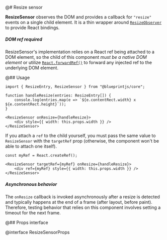 @# Resize sensor

__ResizeSensor__ observes the DOM and provides a callback for `"resize"` events on a single child element.
It is a thin wrapper around [`ResizeObserver`][resizeobserver] to provide React bindings.

[resizeobserver]: https://developers.google.com/web/updates/2016/10/resizeobserver

<div class="@ns-callout @ns-intent-warning @ns-icon-warning-sign">
    <h5 class="@ns-heading">DOM ref required</h5>

ResizeSensor's implementation relies on a React ref being attached to a DOM element,
so the child of this component _must be a native DOM element_ or utilize
[`React.forwardRef()`](https://reactjs.org/docs/forwarding-refs.html) to forward any
injected ref to the underlying DOM element.

</div>

@## Usage

```tsx
import { ResizeEntry, ResizeSensor } from "@blueprintjs/core";

function handleResize(entries: ResizeEntry[]) {
    console.log(entries.map(e => `${e.contentRect.width} x ${e.contentRect.height}`));
}

<ResizeSensor onResize={handleResize}>
    <div style={{ width: this.props.width }} />
</ResizeSensor>
```

If you attach a `ref` to the child yourself, you must pass the same value to `ResizeSensor`
with the `targetRef` prop (otherwise, the component won't be able to attach one itself).

```tsx
const myRef = React.createRef();

<ResizeSensor targetRef={myRef} onResize={handleResize}>
    <div ref={myRef} style={{ width: this.props.width }} />
</ResizeSensor>
```

<div class="@ns-callout @ns-intent-warning @ns-icon-warning-sign">
    <h5 class="@ns-heading">Asynchronous behavior</h5>

The `onResize` callback is invoked asynchronously after a resize is detected
and typically happens at the end of a frame (after layout, before paint).
Therefore, testing behavior that relies on this component involves setting a
timeout for the next frame.

</div>

@## Props interface

@interface ResizeSensorProps
